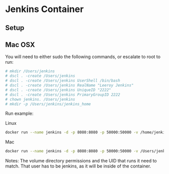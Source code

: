 Jenkins Container
===

Setup
---

Mac OSX
---

You will need to either sudo the following commands, or escalate to root to run:

```sh
# mkdir /Users/jenkins
# dscl . -create /Users/jenkins
# dscl . -create /Users/jenkins UserShell /bin/bash
# dscl . -create /Users/jenkins RealName "Leeroy Jenkins"
# dscl . -create /Users/jenkins UniqueID "2222"
# dscl . -create /Users/jenkins PrimaryGroupID 2222
# chown jenkins. /Users/jenkins
# mkdir -p /Users/jenkins/jenkins_home
```

Run example:

Linux

```sh
docker run --name jenkins -d -p 8080:8080 -p 50000:50000 -v /home/jenkins:/var/jenkins_home -u 2222 jenkins
```

Mac
```sh
docker run --name jenkins -d -p 8080:8080 -p 50000:50000 -v /Users/jenkins:/var/jenkins_home -u 2222 jenkins
```

Notes:
The volume directory permissions and the UID that runs it need to match. That user has to be jenkins, as it will be inside of the container.
